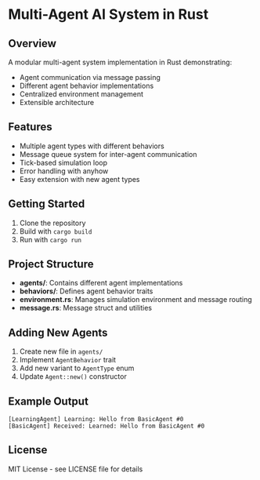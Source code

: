 # Multi-Agent AI System in Rust

## Overview
A modular multi-agent system implementation in Rust demonstrating:
- Agent communication via message passing
- Different agent behavior implementations
- Centralized environment management
- Extensible architecture

## Features
- Multiple agent types with different behaviors
- Message queue system for inter-agent communication
- Tick-based simulation loop
- Error handling with anyhow
- Easy extension with new agent types

## Getting Started
1. Clone the repository
2. Build with `cargo build`
3. Run with `cargo run`

## Project Structure
- **agents/**: Contains different agent implementations
- **behaviors/**: Defines agent behavior traits
- **environment.rs**: Manages simulation environment and message routing
- **message.rs**: Message struct and utilities

## Adding New Agents
1. Create new file in `agents/`
2. Implement `AgentBehavior` trait
3. Add new variant to `AgentType` enum
4. Update `Agent::new()` constructor


## Example Output
```
[LearningAgent] Learning: Hello from BasicAgent #0
[BasicAgent] Received: Learned: Hello from BasicAgent #0
```

## License
MIT License - see LICENSE file for details
```
